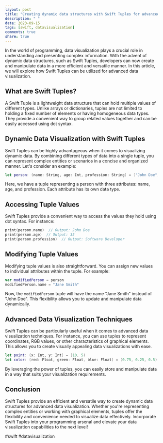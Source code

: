 ```yaml
---
layout: post
title: "Creating dynamic data structures with Swift Tuples for advanced data visualization."
description: " "
date: 2023-09-15
tags: [swift, datavisualization]
comments: true
share: true
---
```


In the world of programming, data visualization plays a crucial role in understanding and presenting complex information. With the advent of dynamic data structures, such as Swift Tuples, developers can now create and manipulate data in a more efficient and versatile manner. In this article, we will explore how Swift Tuples can be utilized for advanced data visualization.

## What are Swift Tuples?

A Swift Tuple is a lightweight data structure that can hold multiple values of different types. Unlike arrays or dictionaries, tuples are not limited to holding a fixed number of elements or having homogeneous data types. They provide a convenient way to group related values together and can be easily accessed using dot syntax.

## Dynamic Data Visualization with Swift Tuples

Swift Tuples can be highly advantageous when it comes to visualizing dynamic data. By combining different types of data into a single tuple, you can represent complex entities or scenarios in a concise and organized manner. Let's consider an example:

```swift
let person: (name: String, age: Int, profession: String) = ("John Doe", 35, "Software Developer")
```
Here, we have a tuple representing a person with three attributes: name, age, and profession. Each attribute has its own data type.

## Accessing Tuple Values

Swift Tuples provide a convenient way to access the values they hold using dot syntax. For instance:

```swift
print(person.name)  // Output: John Doe
print(person.age)  // Output: 35
print(person.profession)  // Output: Software Developer
```

## Modifying Tuple Values

Modifying tuple values is also straightforward. You can assign new values to individual attributes within the tuple. For example:

```swift
var modifiedPerson = person
modifiedPerson.name = "Jane Smith"
```

Now, the `modifiedPerson` tuple will have the name "Jane Smith" instead of "John Doe". This flexibility allows you to update and manipulate data dynamically.

## Advanced Data Visualization Techniques

Swift Tuples can be particularly useful when it comes to advanced data visualization techniques. For instance, you can use tuples to represent coordinates, RGB values, or other characteristics of graphical elements. This allows you to create visually appealing data visualizations with ease.

```swift
let point: (x: Int, y: Int) = (10, 5)
let color: (red: Float, green: Float, blue: Float) = (0.75, 0.25, 0.5)
```

By leveraging the power of tuples, you can easily store and manipulate data in a way that suits your visualization requirements.

## Conclusion

Swift Tuples provide an efficient and versatile way to create dynamic data structures for advanced data visualization. Whether you're representing complex entities or working with graphical elements, tuples offer the flexibility and convenience needed to visualize data effectively. Incorporate Swift Tuples into your programming arsenal and elevate your data visualization capabilities to the next level!

#swift #datavisualization